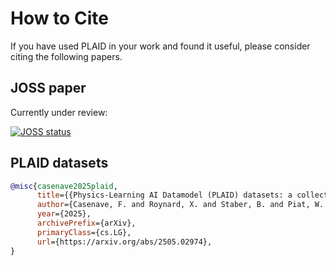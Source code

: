 # How to Cite

If you have used PLAID in your work and found it useful, please consider citing the following papers.

## JOSS paper

Currently under review:

[![JOSS status](https://joss.theoj.org/papers/26b2e13a9fc8e012cc997ca28a7b565e/status.svg)](https://joss.theoj.org/papers/26b2e13a9fc8e012cc997ca28a7b565e)


## PLAID datasets

```bibtex
@misc{casenave2025plaid,
      title={{Physics-Learning AI Datamodel (PLAID) datasets: a collection of physics simulations for machine learning}},
      author={Casenave, F. and Roynard, X. and Staber, B. and Piat, W. and Bucci, M. A. and Akkari, N. and Kabalan, A. and Nguyen, X. M. V. and Saverio, L. and Carpintero Perez, R. and Kalaydjian, A. and Fouch\'{e}, S. and Gonon, T. and Najjar, G. and Menier, E. and Nastorg, M. and Catalani, G. and Rey, C.},
      year={2025},
      archivePrefix={arXiv},
      primaryClass={cs.LG},
      url={https://arxiv.org/abs/2505.02974},
}
```

